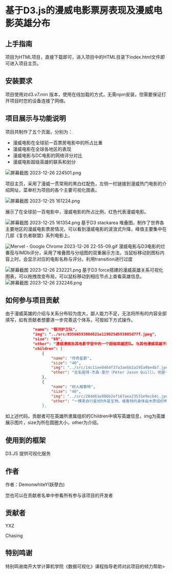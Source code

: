 # 基于D3.js的漫威电影票房表现及漫威电影英雄分布

## 上手指南

项目为HTML项目，直接下载即可，进入项目中的HTML目录下index.html文件即可进入项目主页。

## 安装要求

项目使用对d3.v7.min 版本，使用在线加载的方式，无需npm安装，但需要保证打开项目时您的设备连接了网络。

## 项目展示与功能说明

项目共制作了五个页面，分别为：

- 漫威电影在全球前一百票房电影中的所占比重
- 漫威电影在全球各地区的表现
- 漫威电影与DC电影的网络评分对比
- 漫威电影超级英雄的联系和划分

![屏幕截图 2023-12-26 224501.png](https://s2.loli.net/2023/12/26/zIiWNtekmCdqsgH.png)

项目主页，采用了漫威一贯常用的黑白红配色，左侧一栏链接到漫威热门电影的介绍网址，菜单栏为项目的各个主要可视化图表。

![屏幕截图 2023-12-25 161224.png](https://s2.loli.net/2023/12/26/CjH27Oa9snWbwQ1.png)

展示了在全球前一百电影中，漫威电影的所占比例，红色代表漫威电影。

![屏幕截图 2023-12-25 161354.png](https://s2.loli.net/2023/12/26/BJYktyfa7MboruK.png)
基于D3 stackarea 堆叠图，制作了世界各主要地区的漫威电影票房情况，可以看到漫威电影的波浪式升降，峰值主要集中在几部《复仇者联盟》系列电影上。

![Mervel - Google Chrome 2023-12-26 22-55-09.gif](https://s2.loli.net/2023/12/26/YEbvMNiSkmzjAyq.gif)
漫威电影与D3电影的烂番茄与IMDb评分，采用了堆叠图与分组图的双重展示方法，当鼠标移动到图标内容上时，会显示对应的电影名称与评分。利用transition进行过度

![屏幕截图 2023-12-26 232221.png](https://s2.loli.net/2023/12/26/Bd47aqXNJ6lSyzI.png)
基于D3 force搭建的漫威英雄关系可视化图表，可以拖拽改变布局，可以鼠标移动到相应节点上查看英雄信息。
![屏幕截图 2023-12-26 232246.png](https://s2.loli.net/2023/12/26/VLkjzRde4wbNPqH.png)

## 如何参与项目贡献

由于漫威英雄的介绍与关系分布较为庞大，鄙人能力不足，无法将所有的内容全部填写，如有贡献者想要进一步完善这个体系，可按如下方式操作。

```json
            "name": "银河护卫队",
            "img": "../src/8356659388d821e119025d593085d77f.jpeg",
            "size": "60",
            "other": "漫威漫画及其电影宇宙中的一个超级英雄团队。与其他漫威英雄不同，银河护卫队的成员来自宇宙各个角落……(省略)",
            "children": [
                {
                    "name": "传奇星爵",
                    "size": "40",
                    "img": "../src/14c11ee0464f37a3aebb2a195a9be4b7.jpeg",
                    "other": "全名彼得·杰森·奎尔（Peter Jason Quill）。他是一个宇宙海盗和一名外星人混血儿……"
                },
                {
                    "name": "树人格鲁特",
                    "size": "40",
                    "img": "../src/284d61e986b2ef167aea23531e9ecb4c.jpeg",
                    "other": "一棵来自行星X的外星生物。格鲁特的身体由木质组织构成，外貌类似一棵高大的树木。……
                },
```

如上述代码，贡献者可在英雄所隶属组织的Children中填写英雄信息，img为英雄展示图片，size为所在圆圈大小，other为介绍。

## 使用到的框架

D3.JS
提供可视化服务

## 作者

作者：DemonwhiteY(妖孽白)

您也可以在贡献者名单中参看所有参与该项目的开发者

## 贡献者

YXZ

Chasing

## 特别鸣谢

特别鸣谢南开大学计算机学院《数据可视化》课程指导老师对此项目的倾力帮助>
